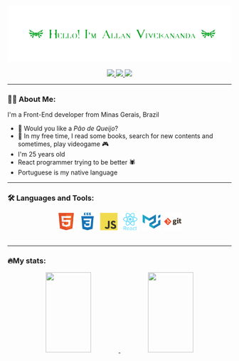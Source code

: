 <p align="center">
  <img src="./assets/Hello readme.png" />
</p>

<p align="center">
  <a target="_blank" href="https://www.instagram.com/allickvivekananda"><img src="https://img.shields.io/badge/Instagram-E4405F?style=for-the-badge&logo=instagram&logoColor=white">
  </a>  
  <a target="_blank" href="https://www.linkedin.com/in/allan-vivekananda-091807130/">
    <img src="https://img.shields.io/badge/LinkedIn-307cc5?style=for-the-badge&logo=linkedin&logoColor=white&color=004182"/>
  </a>
  <a target="_blank" href="https://twitter.com/Allan1450">
    <img src="https://img.shields.io/twitter/follow/Allan1450?color=1DA1F2&logo=twitter&style=for-the-badge&label=twitter"/>
  </a>
<!--   <a target="_blank" href="https://pedroperegrina.com">
    <img src="https://img.shields.io/badge/-website-307cc5?style=for-the-badge&logo=google-chrome&logoColor=white&color=B700FF"/>
  </a> -->
<!--     <a target="_blank" href="https://pedroperegrina.com/cv">
    <img src="https://img.shields.io/badge/curriculum-c?style=for-the-badge&logo=adobe-acrobat-reader&logoColor=white&color=BD0807"/>
  </a> -->
</p>

---

### 👨‍💻 About Me:

I'm a Front-End developer from Minas Gerais, Brazil
- 🧀 Would you like a <em>Pão de Queijo</em>?
- 📖 In my free time, I read some books, search for new contents and sometimes, play videogame 🎮
- I'm 25 years old
- React programmer trying to be better 🕷️
- Portuguese is my native language
---

### 🛠️ Languages and Tools:

<div align="center">
  <img src="https://github.com/devicons/devicon/blob/master/icons/html5/html5-original.svg" title="HTML5" alt="HTML" width="40" height="40"/>&nbsp;
  <img src="https://github.com/devicons/devicon/blob/master/icons/css3/css3-plain-wordmark.svg"  title="CSS3" alt="CSS" width="40" height="40"/>&nbsp;
  <img src="https://github.com/devicons/devicon/blob/master/icons/javascript/javascript-original.svg" title="JavaScript" alt="JavaScript" width="40" height="40"/>&nbsp;
  <img src="https://github.com/devicons/devicon/blob/master/icons/react/react-original-wordmark.svg" title="React" alt="React" width="40" height="40"/>&nbsp;
  <img src="https://github.com/devicons/devicon/blob/master/icons/materialui/materialui-original.svg" title="Material UI" alt="Material UI" width="40" height="40"/>&nbsp;
<!--   <img src="https://github.com/devicons/devicon/blob/master/icons/flutter/flutter-original.svg" title="Flutter" alt="Flutter" width="40" height="40"/>&nbsp; -->
  <img src="https://github.com/devicons/devicon/blob/master/icons/git/git-original-wordmark.svg" title="Git" **alt="Git" width="40" height="40"/>
</div>
<br>

---

### 🔥My stats:

<div align="center">
  <a href="https://github.com/Allanptv">
  <img height="180em" width="45%" src="https://github-readme-stats.vercel.app/api?username=Allanptv&show_icons=true&theme=onedark&include_all_commits=true&count_private=true"/>
  <img height="180em" width="45%" src="https://github-readme-stats.vercel.app/api/top-langs/?username=Allanptv&layout=compact&langs_count=7&theme=onedark"/>
</div>
    <br>

<!--
**Allanptv/Allanptv** is a ✨ _special_ ✨ repository because its `README.md` (this file) appears on your GitHub profile.

Here are some ideas to get you started:

- 🔭 I’m currently working on ...
- 🌱 I’m currently learning ...
- 👯 I’m looking to collaborate on ...
- 🤔 I’m looking for help with ...
- 💬 Ask me about ...
- 📫 How to reach me: ...
- 😄 Pronouns: ...
- ⚡ Fun fact: ...
-->
